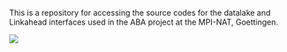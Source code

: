 This is a repository for accessing the source codes for the datalake and Linkahead interfaces used in the ABA project at the MPI-NAT, Goettingen.

![](https://gifyu.com/image/SmMmF)
